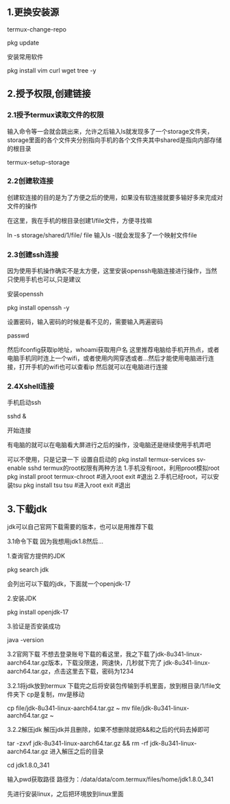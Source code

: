## 1.更换安装源

termux-change-repo

pkg update

安装常用软件

pkg install vim curl wget tree -y 

## 2.授予权限,创建链接

### 2.1授予termux读取文件的权限

输入命令等一会就会跳出来，允许之后输入ls就发现多了一个storage文件夹，storage里面的各个文件夹分别指向手机的各个文件夹其中shared是指向内部存储的根目录

termux-setup-storage

### 2.2创建软连接

创建软连接的目的是为了方便之后的使用，如果没有软连接就要多输好多来完成对文件的操作

在这里，我在手机的根目录创建1/file文件，方便寻找嘛

ln -s storage/shared/1/file/ file
输入ls -l就会发现多了一个映射文件file

### 2.3创建ssh连接

因为使用手机操作确实不是太方便，这里安装openssh电脑连接进行操作，当然只使用手机也可以,只是建议

安装openssh

pkg install openssh -y

设置密码，输入密码的时候是看不见的，需要输入两遍密码

passwd

然后ifconfig获取ip地址，whoami获取用户名
这里推荐电脑给手机开热点，或者电脑手机同时连上一个wifi，或者使用内网穿透或者…然后才能使用电脑进行连接，打开手机的wifi也可以查看ip
然后就可以在电脑进行连接

### 2.4Xshell连接

手机启动ssh

sshd &

开始连接


有电脑的就可以在电脑看大屏进行之后的操作，没电脑还是继续使用手机弄吧

可以不使用，只是记录一下
设置自启动的
pkg install termux-services
sv-enable sshd
termux的root权限有两种方法
1.手机没有root，利用proot模拟root
pkg install proot
termux-chroot #进入root
exit #退出
2.手机已经root，可以安装tsu
pkg install tsu
tsu #进入root
exit #退出

## 3.下载jdk

jdk可以自己官网下载需要的版本，也可以是用推荐下载

3.1命令下载
因为我想用jdk1.8然后…

1.查询官方提供的JDK

pkg search jdk

会列出可以下载的jdk，下面就一个openjdk-17

2.安装JDK

pkg install openjdk-17

3.验证是否安装成功

java -version

3.2官网下载
不想去登录账号下载的看这里，我之下载了jdk-8u341-linux-aarch64.tar.gz版本，下载没限速，网速快，几秒就下完了
jdk-8u341-linux-aarch64.tar.gz，点击这里去下载，密码为1234

3.2.1将jdk放到termux
下载完之后将安装包传输到手机里面，放到根目录/1/file文件夹下
cp是复制，mv是移动

cp file/jdk-8u341-linux-aarch64.tar.gz ~
mv file/jdk-8u341-linux-aarch64.tar.gz ~

3.2.2解压jdk
解压jdk并且删除，如果不想删除就把&&和之后的代码去掉即可

tar -zxvf jdk-8u341-linux-aarch64.tar.gz && rm -rf jdk-8u341-linux-aarch64.tar.gz
进入解压之后的目录

cd jdk1.8.0_341

输入pwd获取路径
路径为：/data/data/com.termux/files/home/jdk1.8.0_341

先进行安装linux，之后把环境放到linux里面
